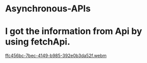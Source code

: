 # Asynchronous-APIs
# I got the information from Api by using fetchApi.
[ffc456bc-7bec-4149-b985-392e0b3da52f.webm](https://user-images.githubusercontent.com/81297977/224509870-873754e1-a12d-4180-a0e4-19a6c912f67a.webm)


